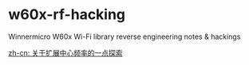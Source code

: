 # w60x-rf-hacking
Winnermicro W60x Wi-Fi library reverse engineering notes &amp; hackings  

[zh-cn: 关于扩展中心频率的一点探索](https://github.com/libc0607/w60x-rf-hacking/blob/main/rf-center-frequency.md)

